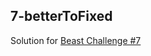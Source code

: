## 7-betterToFixed

Solution for [Beast Challenge #7](https://github.com/gordonmzhu/beasts/issues/7)